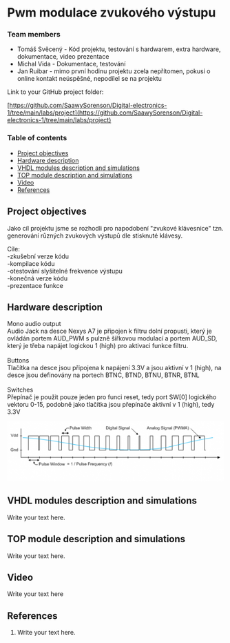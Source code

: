 # Pwm modulace zvukového výstupu

### Team members

* Tomáš Svěcený - Kód projektu, testování s hardwarem, extra hardware, dokumentace, video prezentace
* Michal Vida - Dokumentace, testování
* Jan Ruibar - mimo první hodinu projektu zcela nepřítomen, pokusi o online kontakt neúspěšné, nepodílel se na projektu

Link to your GitHub project folder:

   [https://github.com/SaawySorenson/Digital-electronics-1/tree/main/labs/project](https://github.com/SaawySorenson/Digital-electronics-1/tree/main/labs/project)


### Table of contents
* [Project objectives](#objectives)
* [Hardware description](#hardware)
* [VHDL modules description and simulations](#modules)
* [TOP module description and simulations](#top)
* [Video](#video)
* [References](#references)


<a name="objectives"></a>
## Project objectives

Jako cíl projektu jsme se rozhodli pro napodobení "zvukové klávesnice" tzn. generování různých zvukových výstupů dle stisknuté klávesy.

Cíle:<br>
-zkušební verze kódu <br>
-kompilace kódu<br>
-otestování slyšitelné frekvence výstupu<br>
-konečná verze kódu<br>
-prezentace funkce<br>


<a name="hardware"></a>
## Hardware description

Mono audio output<br>
Audio Jack na desce Nexys A7 je připojen k filtru dolní propusti, který je ovládán portem AUD_PWM s pulzně šířkovou modulací a portem AUD_SD, 
který je třeba napájet logickou 1 (high) pro aktivaci funkce filtru. <br>
<br>
Buttons<br>
Tlačítka na desce jsou připojena k napájení 3.3V a jsou aktivní v 1 (high), na desce jsou definovány na portech BTNC, BTND, BTNU, BTNR, BTNL<br>
<br>
Switches<br>
Přepínač je použit pouze jeden pro funci reset, tedy port SW[0] logického vektoru 0-15, podobně jako tlačítka jsou přepínače aktivní v 1 (high), tedy 3.3V<br>

![pwm](images/pwm.png)



<a name="modules"></a>
## VHDL modules description and simulations

Write your text here.


<a name="top"></a>
## TOP module description and simulations

Write your text here.


<a name="video"></a>
## Video

Write your text here


<a name="references"></a>
## References

1. Write your text here.
